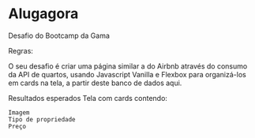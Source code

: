 # Alugagora

Desafio do Bootcamp da Gama

Regras:

O seu desafio é criar uma página similar a do Airbnb através do consumo da API de quartos, usando Javascript Vanilla e Flexbox para organizá-los em cards na tela, a partir deste banco de dados aqui.

Resultados esperados
Tela com cards contendo:

    Imagem
    Tipo de propriedade
    Preço
